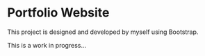 # Portfolio Website

This project is designed and developed by myself using Bootstrap.

This is a work in progress...
